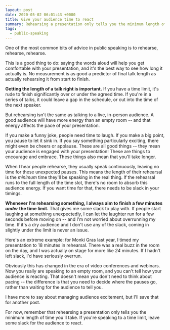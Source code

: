 ```yaml
---
layout: post
date: 2020-05-02 06:01:43 +0000
title: Give your audience time to react
summary: Rehearsing a presentation only tells you the minimum length of time you'll take. If you're speaking to a time limit, remember to leave some slack.
tags:
  - public-speaking
---
```


One of the most common bits of advice in public speaking is to rehearse, rehearse, rehearse.

This is a good thing to do: saying the words aloud will help you get comfortable with your presentation, and it's the best way to see how long it actually is.
No measurement is as good a predictor of final talk length as actually rehearsing it from start to finish.

**Getting the length of a talk right is important.**
If you have a time limit, it's rude to finish significantly over or under the agreed time.
If you're in a series of talks, it could leave a gap in the schedule, or cut into the time of the next speaker.

But rehearsing isn't the same as talking to a live, in-person audience.
A good audience will have more energy than an empty room -- and that energy affects the pace of your presentation.

If you make a funny joke, people need time to laugh.
If you make a big point, you pause to let it sink in.
If you say something particularly exciting, there might even be cheers or applause.
These are all good things -- they mean your audience is engaged with your presentation!
These are things to encourage and embrace.
These things also mean that you'll take longer.

When I hear people rehearse, they usually speak continuously, leaving no time for these unexpected pauses.
This means the length of their rehearsal is the *minimum* time they'll be speaking in the real thing.
If the rehearsal runs to the full length of the time slot, there's no room to absorb this audience energy.
If you want time for that, there needs to be slack in your timings.

**Whenever I'm rehearsing something, I always aim to finish a few minutes *under* the time limit.**
That gives me some slack to play with.
If people start laughing at something unexpectedly, I can let the laughter run for a few seconds before moving on -- and I'm not worried about overrunning my time.
If it's a dry audience and I don't use any of the slack, coming in slightly under the limit is never an issue.

Here's an extreme example: for Monki Gras last year, I timed my presentation to 18&nbsp;minutes in rehearsal.
There was a real buzz in the room on the day, and I was actually on stage for more like *24*&nbsp;minutes.
If I hadn't left slack, I'd have seriously overrun.

Obviously this has changed in the era of video conferences and webinars.
Now you really are speaking to an empty room, and you can't tell how your audience is reacting.
That doesn't mean you don't need to think about pacing -- the difference is that you need to decide where the pauses go, rather than waiting for the audience to tell you.

I have more to say about managing audience excitement, but I'll save that for another post.

For now, remember that rehearsing a presentation only tells you the minimum length of time you'll take.
If you're speaking to a time limit, leave some slack for the audience to react.
